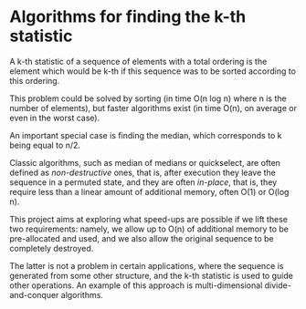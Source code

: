 # Algorithms for finding the k-th statistic

A k-th statistic of a sequence of elements with a total ordering
is the element which would be k-th if this sequence was to be sorted according to this ordering.

This problem could be solved by sorting (in time O(n log n) where n is the number of elements),
but faster algorithms exist (in time O(n), on average or even in the worst case). 

An important special case is finding the median, which corresponds to k being equal to n/2.

Classic algorithms, such as median of medians or quickselect, are often defined as _non-destructive_ ones,
that is, after execution they leave the sequence in a permuted state,
and they are often _in-place_, that is, they require less than a linear amount of additional memory,
often O(1) or O(log n).

This project aims at exploring what speed-ups are possible if we lift 
these two requirements: namely, we allow up to O(n) of additional memory to be pre-allocated and used,
and we also allow the original sequence to be completely destroyed.

The latter is not a problem in certain applications, where the sequence is generated
from some other structure, and the k-th statistic is used to guide other operations.
An example of this approach is multi-dimensional divide-and-conquer algorithms.
